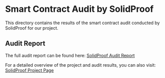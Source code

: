 # Smart Contract Audit by SolidProof

This directory contains the results of the smart contract audit conducted by SolidProof for our project.

## Audit Report

The full audit report can be found here:
[SolidProof Audit Report](https://github.com/solidproof/Projects/tree/main/2024/Dephaser)

For a detailed overview of the project and audit results, you can also visit:
[SolidProof Project Page](https://app.solidproof.io/projects/dephaser)
